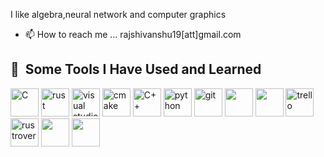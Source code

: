 I like algebra,neural network and computer graphics
- 📫 How to reach me ... rajshivanshu19[att]gmail.com
## 🚀 &nbsp;Some Tools I Have Used and Learned</h2>
<p align="left">
<img src="https://devicon-website.vercel.app/api/c/original.svg" alt="C" width="45" height="45"/>
<img src="https://devicon-website.vercel.app/api/rust/plain.svg" alt="rust" width="45" height="45"/>
<img src="https://devicon-website.vercel.app/api/visualstudio/plain.svg" alt="visual studio" width="45" height="45"/>
<img src="https://devicon-website.vercel.app/api/cmake/original.svg" alt="cmake" width="45" height="45"/>
<img src="https://devicon-website.vercel.app/api/cplusplus/original" alt="C++" width="45" height="45"/>
<img src="https://devicon-website.vercel.app/api/python/plain.svg" alt="python" width="45" height="45"/>
<img src="https://devicon-website.vercel.app/api/git/plain.svg" alt="git" width="45" height="45"/>
<img src="https://devicon-website.vercel.app/api/opengl/original.svg" alt="" width="45" height="45"/>
<img src="https://devicon-website.vercel.app/api/docker/original-wordmark.svg"  width="45" height="45"/>
<img src="https://devicon-website.vercel.app/api/trello/plain.svg" alt="trello" width="45" height="45"/>
<img src="https://devicon-website.vercel.app/api/jetbrains/original.svg" alt="rustrover" width="45" height="45"/>
<img src="https://devicon-website.vercel.app/api/opencv/original-wordmark.svg" alt="" width="45" height="45"/>
<img src="https://devicon-website.vercel.app/api/markdown/original.svg" alt="" width="45" height="45"/>





</p>
<!---
coderboyisongithub/coderboyisongithub is a ✨ special ✨ repository because its `README.md` (this file) appears on your GitHub profile.
You can click the Preview link to take a look at your changes.
--->
